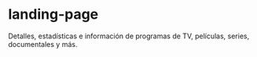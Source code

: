 # landing-page
Detalles, estadísticas e información de programas de TV, películas, series, documentales y más.

